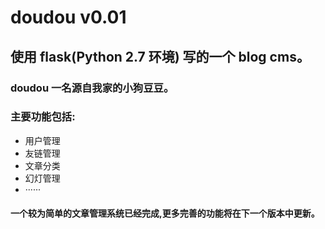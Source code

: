 # doudou v0.01
## 使用 flask(Python 2.7 环境) 写的一个 blog cms。
### doudou 一名源自我家的小狗豆豆。
### 主要功能包括:
* 用户管理
* 友链管理
* 文章分类
* 幻灯管理
* ······
#### 一个较为简单的文章管理系统已经完成,更多完善的功能将在下一个版本中更新。